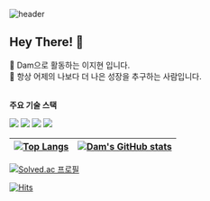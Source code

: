 ![header](https://capsule-render.vercel.app/api?type=waving&color=gradient&height=200&section=header&text=Dam&fontSize=50&fontColor=ffffff&animation=fadeIn)

## Hey There! 👋

🐹 Dam으로 활동하는 이지현 입니다. <br/>
🐹 항상 어제의 나보다 더 나은 성장을 추구하는 사람입니다.<br/>
<br/>

**주요 기술 스택**

<p>
<img src="https://img.shields.io/badge/Javascript-F7DF1E?style=round-square&logo=javascript&logoColor=white"/>
<img src="https://img.shields.io/badge/Typescript-3178C6?style=round-square&logo=Typescript&logoColor=white"/>
<img src="https://img.shields.io/badge/React-61DAFB?style=round-square&logo=React&logoColor=black"/>
<img src="https://img.shields.io/badge/Next.js-black?style=round-square&logo=Next.js&logoColor=white"/>
</p>



| [![Top Langs](https://github-readme-stats.vercel.app/api/top-langs/?username=j2h30728&layout=compact)](https://github.com/anuraghazra/github-readme-stats) | [![Dam's GitHub stats](https://github-readme-stats.vercel.app/api?username=j2h30728&show_icons=true)](https://github.com/anuraghazra/github-readme-stats) |
| ---------------------------------------------------------------------------------------------------------------------------------------------------------- | --------------------------------------------------------------------------------------------------------------------------------------------------------- |

[![Solved.ac
프로필](http://mazassumnida.wtf/api/v2/generate_badge?boj=rachel28)](https://solved.ac/rachel28)


[![Hits](https://hits.seeyoufarm.com/api/count/incr/badge.svg?url=https%3A%2F%2Fgithub.com%2Fj2h30728%2Fhit-counter&count_bg=%2351E4CF&title_bg=%23ACACAC&icon=&icon_color=%23E7E7E7&title=hits&edge_flat=false)](https://hits.seeyoufarm.com)
